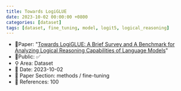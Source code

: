```yaml
---
title: Towards LogiGLUE
date: 2023-10-02 00:00:00 +0800
categories: [dataset]
tags: [dataset, fine_tuning, model, logit5, logical_reasoning]
---
```


- 📙Paper: "[Towards LogiGLUE: A Brief Survey and A Benchmark for Analyzing Logical Reasoning Capabilities of Language Models](https://www.semanticscholar.org/paper/Towards-LogiGLUE%3A-A-Brief-Survey-and-A-Benchmark-of-Luo-Kumbhar/68ef6138e007421f1a70e2d0ce1b3308a54cc784)"
- 🔑Public: ✅
- ⚲ Area: Dataset
- 📅 Date: 2023-10-02
- 🔎 Paper Section: methods / fine-tuning
- 📝 References: 100
